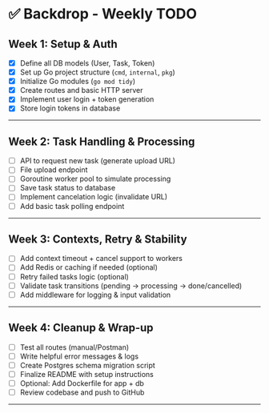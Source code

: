 # ✅ Backdrop - Weekly TODO

## Week 1: Setup & Auth
- [x] Define all DB models (User, Task, Token)
- [x] Set up Go project structure (`cmd`, `internal`, `pkg`)
- [x] Initialize Go modules (`go mod tidy`)
- [x] Create routes and basic HTTP server
- [x] Implement user login + token generation
- [x] Store login tokens in database

---

## Week 2: Task Handling & Processing
- [ ] API to request new task (generate upload URL)
- [ ] File upload endpoint
- [ ] Goroutine worker pool to simulate processing
- [ ] Save task status to database
- [ ] Implement cancelation logic (invalidate URL)
- [ ] Add basic task polling endpoint

---

## Week 3: Contexts, Retry & Stability
- [ ] Add context timeout + cancel support to workers
- [ ] Add Redis or caching if needed (optional)
- [ ] Retry failed tasks logic (optional)
- [ ] Validate task transitions (pending → processing → done/cancelled)
- [ ] Add middleware for logging & input validation

---

## Week 4: Cleanup & Wrap-up
- [ ] Test all routes (manual/Postman)
- [ ] Write helpful error messages & logs
- [ ] Create Postgres schema migration script
- [ ] Finalize README with setup instructions
- [ ] Optional: Add Dockerfile for app + db
- [ ] Review codebase and push to GitHub

---
